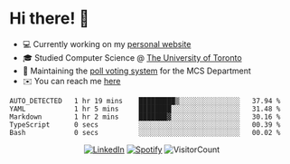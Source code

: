 # Hi there! 👋

- 💻 Currently working on my [personal website](https://hiimchrislim.co)
- 🎓 Studied Computer Science @ [The University of Toronto](https://www.utoronto.ca/)
- 🔨 Maintaining the [poll voting system](https://github.com/hiimchrislim/PollVotingSystem) for the MCS Department
- ✉️ You can reach me [here](mailto:hello@hiimchrislim.co)

<!--START_SECTION:waka-->

```text
AUTO_DETECTED   1 hr 19 mins    █████████▒░░░░░░░░░░░░░░░   37.94 %
YAML            1 hr 5 mins     ████████░░░░░░░░░░░░░░░░░   31.48 %
Markdown        1 hr 2 mins     ███████▓░░░░░░░░░░░░░░░░░   30.16 %
TypeScript      0 secs          ░░░░░░░░░░░░░░░░░░░░░░░░░   00.39 %
Bash            0 secs          ░░░░░░░░░░░░░░░░░░░░░░░░░   00.02 %
```

<!--END_SECTION:waka-->

<div align="center">
<a href="https://www.linkedin.com/in/hiimchrislim" target="_blank"><img src="https://img.shields.io/badge/LinkedIn-%230077B5.svg?&style=flat-square&logo=linkedin&logoColor=white" alt="LinkedIn"></a>
<a href="https://open.spotify.com/user/clim1231" target="_blank"><img src="https://img.shields.io/badge/Spotify-%231ED760.svg?&style=flat-square&logo=spotify&logoColor=white" alt="Spotify"></a>
<img src="https://visitor-badge.glitch.me/badge?page_id=hiimchrislim.visitor-badge" alt="VisitorCount">
</div>
